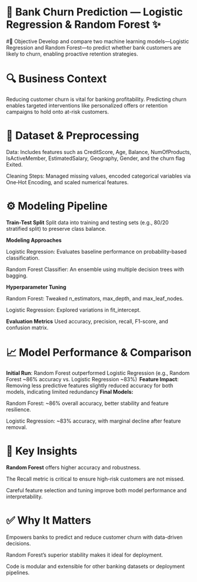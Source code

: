 # 🤖 Bank Churn Prediction — Logistic Regression & Random Forest ✨
#🎯 Objective
Develop and compare two machine learning models—Logistic Regression and Random Forest—to predict whether bank customers are likely to churn, enabling proactive retention strategies.

# 🔍 Business Context
Reducing customer churn is vital for banking profitability. Predicting churn enables targeted interventions like personalized offers or retention campaigns to hold onto at-risk customers.

# 🧰 Dataset & Preprocessing
Data: Includes features such as CreditScore, Age, Balance, NumOfProducts, IsActiveMember, EstimatedSalary, Geography, Gender, and the churn flag Exited.

Cleaning Steps: Managed missing values, encoded categorical variables via One‑Hot Encoding, and scaled numerical features.

# ⚙️ Modeling Pipeline
**Train-Test Split**
Split data into training and testing sets (e.g., 80/20 stratified split) to preserve class balance.

**Modeling Approaches**

Logistic Regression: Evaluates baseline performance on probability-based classification.

Random Forest Classifier: An ensemble using multiple decision trees with bagging.

**Hyperparameter Tuning**

Random Forest: Tweaked n_estimators, max_depth, and max_leaf_nodes.

Logistic Regression: Explored variations in fit_intercept.

**Evaluation Metrics**
Used accuracy, precision, recall, F1-score, and confusion matrix.

# 📈 Model Performance & Comparison

**Initial Run**: Random Forest outperformed Logistic Regression (e.g., Random Forest ~86% accuracy vs. Logistic Regression ~83%) 
**Feature Impact**: Removing less predictive features slightly reduced accuracy for both models, indicating limited redundancy
**Final Models:**

Random Forest: ~86% overall accuracy, better stability and feature resilience.

Logistic Regression: ~83% accuracy, with marginal decline after feature removal.

# 🌟 Key Insights

**Random Forest** offers higher accuracy and robustness.

The Recall metric is critical to ensure high-risk customers are not missed.

Careful feature selection and tuning improve both model performance and interpretability.

# ✅ Why It Matters

Empowers banks to predict and reduce customer churn with data-driven decisions.

Random Forest’s superior stability makes it ideal for deployment.

Code is modular and extensible for other banking datasets or deployment pipelines.
